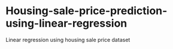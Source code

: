 # Housing-sale-price-prediction-using-linear-regression
Linear regression using housing sale price dataset
